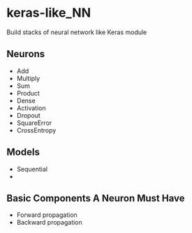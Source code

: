 # keras-like_NN
Build stacks of neural network like Keras module

## Neurons

 - Add
 - Multiply
 - Sum
 - Product
 - Dense
 - Activation
 - Dropout
 - SquareError
 - CrossEntropy
 
## Models

 - Sequential
 - 
 
## Basic Components A Neuron Must Have

 - Forward propagation
 - Backward propagation

